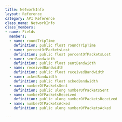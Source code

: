 ```yaml
---
title: NetworkInfo
layout: Reference
category: API Reference
class_name: NetworkInfo
class_members:
- name: Fields
  members:
  - name: roundTripTime
    definition: public float roundTripTime
  - name: percentOfPacketsLost
    definition: public float percentOfPacketsLost
  - name: sentBandwidth
    definition: public float sentBandwidth
  - name: receivedBandwidth
    definition: public float receivedBandwidth
  - name: ackedBandwidth
    definition: public float ackedBandwidth
  - name: numberOfPacketsSent
    definition: public ulong numberOfPacketsSent
  - name: numberOfPacketsReceived
    definition: public ulong numberOfPacketsReceived
  - name: numberOfPacketsAcked
    definition: public ulong numberOfPacketsAcked

---
```

